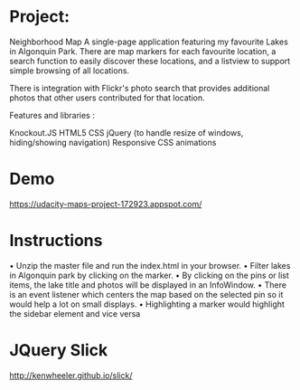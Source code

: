 # Project: 

Neighborhood Map A single-page application featuring my favourite Lakes in Algonquin Park.  There are map markers for each favourite location, a search function to easily discover these locations, and a listview to support simple browsing of all locations. 

There is integration with Flickr's photo search that provides additional photos that other users contributed for that location.

Features and libraries :

Knockout.JS
HTML5
CSS
jQuery (to handle resize of windows, hiding/showing navigation)
Responsive CSS
animations


# Demo

https://udacity-maps-project-172923.appspot.com/

# Instructions
• Unzip the master file and run the index.html in your browser.
• Filter lakes in Algonquin park by clicking on the marker.
• By clicking on the pins or list items, the lake title and photos will be displayed in an InfoWindow.
• There is an event listener which centers the map based on the selected pin so it would help a lot on small displays.
• Highlighting a marker would highlight the sidebar element and vice versa

# JQuery Slick
http://kenwheeler.github.io/slick/

